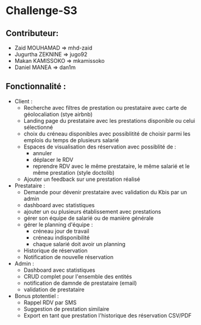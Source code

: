 # Challenge-S3

## Contributeur:
  - Zaid MOUHAMAD => mhd-zaid
  - Jugurtha ZEKNINE => jugo92
  - Makan KAMISSOKO => mkamissoko
  - Daniel MANEA => dan1m

## Fonctionnalité : 
  - Client :
    - Recherche avec filtres de prestation ou prestataire avec carte de géolocaliation (stye airbnb)
    - Landing page du prestataire avec les prestations disponible ou celui sélectionné
    - choix du créneau disponibles avec possiblitité de choisir parmi les emplois du temps de plusieurs salarié
    - Espaces de visualisation des réservation avec possiblité de :
      - annuler
      - déplacer le RDV
      - reprendre RDV avec le même prestataire, le même salarié et le même prestation (style doctolib)
    - Ajouter un feedback sur une prestation réalisé
  - Prestataire :
    - Demande pour dévenir prestataire avec validation du Kbis par un admin
    - dashboard avec statistiques
    - ajouter un  ou plusieurs établissement avec prestations
    - gérer son équipe de salarié ou de manière générale
    - gérer le planning d'équipe :
      - créneau jour de travail
      - créneau indisponibilité
      - chaque salarié doit avoir un planning
    - Historique de réservation
    - Notification de nouvelle réservation
  - Admin :
    - Dashboard avec statistiques
    - CRUD complet pour l'ensemble des entités
    - notification de damnde de prestataire (email)
    - validation de prestataire
  - Bonus ptotentiel :
    - Rappel RDV par SMS
    - Suggestion de prestation similaire
    - Export en tant que prestation l'historique des réservation CSV/PDF 
